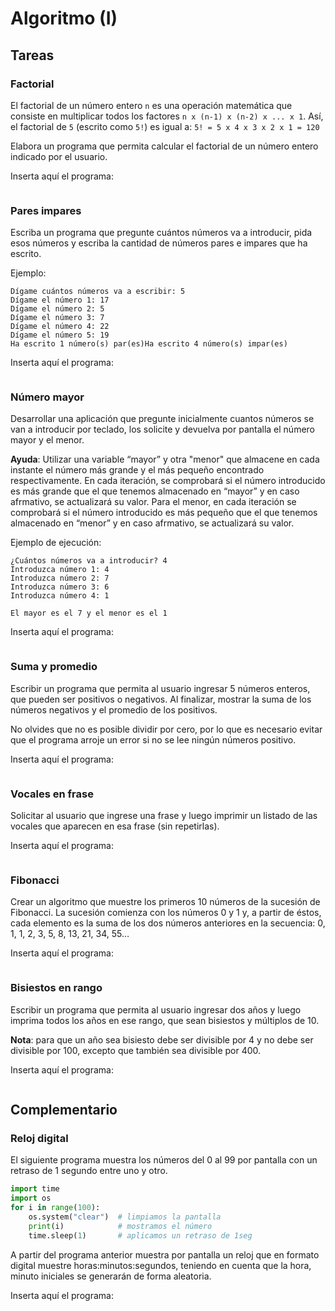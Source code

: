 # Algoritmo (I) 

## Tareas

### Factorial

El factorial de un número entero `n` es una operación matemática que consiste en multiplicar todos los factores `n x (n-1) x (n-2) x ... x 1`. Así, el factorial de `5` (escrito como `5!`) es igual a: `5! = 5 x 4 x 3 x 2 x 1 = 120`

Elabora un programa que permita calcular el factorial de un número entero indicado por el usuario.

Inserta aquí el programa:

```python
```

### Pares impares

Escriba un programa que pregunte cuántos números va a introducir, pida esos  números y escriba la cantidad de números pares e impares que ha escrito.

Ejemplo:

```
Dígame cuántos números va a escribir: 5
Dígame el número 1: 17
Dígame el número 2: 5
Dígame el número 3: 7
Dígame el número 4: 22
Dígame el número 5: 19
Ha escrito 1 número(s) par(es)Ha escrito 4 número(s) impar(es)
```

Inserta aquí el programa:

```python
```



### Número mayor

Desarrollar una aplicación que pregunte inicialmente cuantos números se van a  introducir por teclado, los solicite y devuelva por pantalla el número  mayor y el menor. 

**Ayuda**: Utilizar una variable “mayor” y otra "menor"  que almacene en cada instante el número más grande y el más pequeño  encontrado respectivamente. En cada iteración, se comprobará si el  número introducido es más grande que el que tenemos almacenado en  “mayor” y en caso afrmativo, se actualizará su valor. Para el menor, en  cada iteración se comprobará si el número introducido es más pequeño que el que tenemos almacenado en “menor” y en caso afrmativo, se  actualizará su valor.

Ejemplo de ejecución:

```
¿Cuántos números va a introducir? 4
Introduzca número 1: 4
Introduzca número 2: 7
Introduzca número 3: 6
Introduzca número 4: 1

El mayor es el 7 y el menor es el 1
```

Inserta aquí el programa:

```python

```

### Suma y promedio

Escribir un programa que permita al usuario ingresar 5 números enteros,  que pueden ser positivos o negativos. Al finalizar, mostrar la suma de los números negativos y el promedio de los positivos. 

No olvides que no es posible dividir por cero, por lo que es  necesario evitar que el programa arroje un error si no se lee ningún  números positivo.

Inserta aquí el programa:

```python

```

### Vocales en frase

Solicitar al usuario que ingrese una frase y luego imprimir un listado  de las vocales que aparecen en esa frase (sin repetirlas).

Inserta aquí el programa:

```python

```

### Fibonacci

Crear un algoritmo que muestre los primeros 10 números de la sucesión de Fibonacci. La sucesión comienza con los números 0 y 1 y, a partir de  éstos, cada elemento es la suma de los dos números anteriores en la  secuencia: 0, 1, 1, 2, 3, 5, 8, 13, 21, 34, 55…

Inserta aquí el programa:

```python

```

### Bisiestos en rango

Escribir un programa que permita al usuario ingresar dos años y luego  imprima todos los años en ese rango, que sean bisiestos y múltiplos de  10. 

**Nota**: para que un año sea bisiesto debe ser divisible por 4 y no debe  ser divisible por 100, excepto que también sea divisible por 400.

Inserta aquí el programa:

```python

```

## Complementario
### Reloj digital

El siguiente programa muestra los números del 0 al 99 por pantalla con un retraso de 1 segundo entre uno y otro.

```python
import time
import os
for i in range(100):
    os.system("clear")  # limpiamos la pantalla
    print(i)            # mostramos el número
    time.sleep(1)       # aplicamos un retraso de 1seg
```

A partir del programa anterior muestra por pantalla un reloj que en formato digital muestre horas:minutos:segundos, teniendo en cuenta que la hora, minuto iniciales se generarán de forma aleatoria.

Inserta aquí el programa:

```python
```

